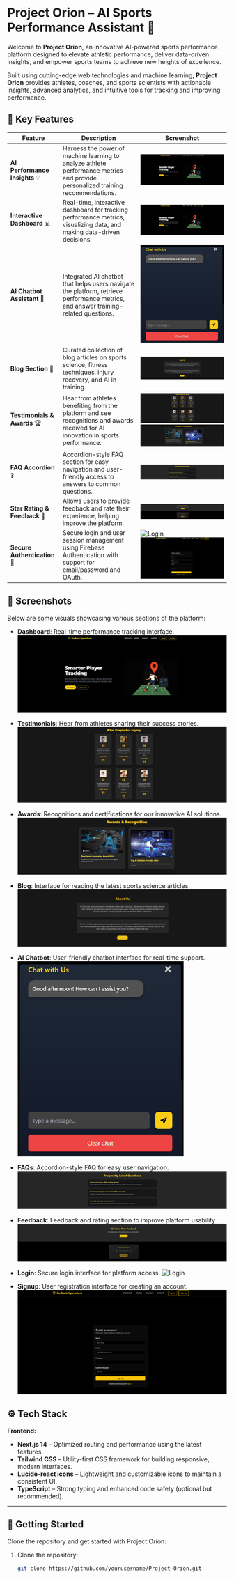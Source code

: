# Project Orion – AI Sports Performance Assistant 🚀

Welcome to **Project Orion**, an innovative AI-powered sports performance platform designed to elevate athletic performance, deliver data-driven insights, and empower sports teams to achieve new heights of excellence.

Built using cutting-edge web technologies and machine learning, **Project Orion** provides athletes, coaches, and sports scientists with actionable insights, advanced analytics, and intuitive tools for tracking and improving performance.

## 🌟 Key Features

| Feature                         | Description                                                                                       | Screenshot                          |
|----------------------------------|---------------------------------------------------------------------------------------------------|-------------------------------------|
| **AI Performance Insights** 💡   | Harness the power of machine learning to analyze athlete performance metrics and provide personalized training recommendations. | ![AI Performance Insights](public/images/Dashboard.png) |
| **Interactive Dashboard** 📊    | Real-time, interactive dashboard for tracking performance metrics, visualizing data, and making data-driven decisions. | ![Dashboard](public/images/Dashboard.png) |
| **AI Chatbot Assistant** 🤖     | Integrated AI chatbot that helps users navigate the platform, retrieve performance metrics, and answer training-related questions. | ![AI Chatbot](public/images/Chatbot.png) |
| **Blog Section** 📝             | Curated collection of blog articles on sports science, fitness techniques, injury recovery, and AI in training. | ![Blog](public/images/AboutUs.png) |
| **Testimonials & Awards** 🏆    | Hear from athletes benefiting from the platform and see recognitions and awards received for AI innovation in sports performance. | ![Testimonials](public/images/Testimonials.png) ![Awards](public/images/Awards.png) |
| **FAQ Accordion** ❓            | Accordion-style FAQ section for easy navigation and user-friendly access to answers to common questions. | ![FAQs](public/images/FAQs.png) |
| **Star Rating & Feedback** 🌟   | Allows users to provide feedback and rate their experience, helping improve the platform. | ![Feedback](public/images/Feedback.png) |
| **Secure Authentication** 🔐    | Secure login and user session management using Firebase Authentication with support for email/password and OAuth. | ![Login](public/images/Login.png) ![Signup](public/images/Signup.png) |

## 📸 Screenshots

Below are some visuals showcasing various sections of the platform:

- **Dashboard**: Real-time performance tracking interface.
  ![Dashboard](public/images/Dashboard.png)

- **Testimonials**: Hear from athletes sharing their success stories.
  ![Testimonials](public/images/Testimonials.png)

- **Awards**: Recognitions and certifications for our innovative AI solutions.
  ![Awards](public/images/Awards.png)

- **Blog**: Interface for reading the latest sports science articles.
  ![Blog](public/images/AboutUs.png)

- **AI Chatbot**: User-friendly chatbot interface for real-time support.
  ![AI Chatbot](public/images/Chatbot.png)

- **FAQs**: Accordion-style FAQ for easy user navigation.
  ![FAQs](public/images/FAQs.png)

- **Feedback**: Feedback and rating section to improve platform usability.
  ![Feedback](public/images/Feedback.png)

- **Login**: Secure login interface for platform access.
  ![Login](public/images/Login.png)

- **Signup**: User registration interface for creating an account.
  ![Signup](public/images/Signup.png)

## ⚙️ Tech Stack

**Frontend:**
- **Next.js 14** – Optimized routing and performance using the latest features.
- **Tailwind CSS** – Utility-first CSS framework for building responsive, modern interfaces.
- **Lucide-react icons** – Lightweight and customizable icons to maintain a consistent UI.
- **TypeScript** – Strong typing and enhanced code safety (optional but recommended).

---

## 🚀 Getting Started

Clone the repository and get started with Project Orion:

1. Clone the repository:
   ```bash
   git clone https://github.com/yourusername/Project-Orion.git
